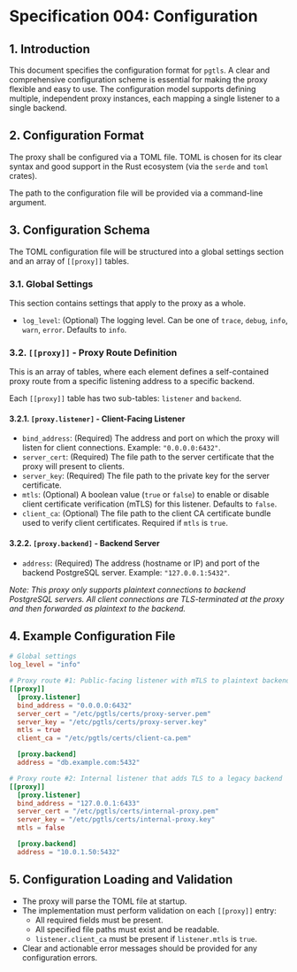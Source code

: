 # **Specification 004: Configuration**

## **1. Introduction**

This document specifies the configuration format for `pgtls`. A clear and comprehensive configuration scheme is essential for making the proxy flexible and easy to use. The configuration model supports defining multiple, independent proxy instances, each mapping a single listener to a single backend.

## **2. Configuration Format**

The proxy shall be configured via a TOML file. TOML is chosen for its clear syntax and good support in the Rust ecosystem (via the `serde` and `toml` crates).

The path to the configuration file will be provided via a command-line argument.

## **3. Configuration Schema**

The TOML configuration file will be structured into a global settings section and an array of `[[proxy]]` tables.

### **3.1. Global Settings**

This section contains settings that apply to the proxy as a whole.

- `log_level`: (Optional) The logging level. Can be one of `trace`, `debug`, `info`, `warn`, `error`. Defaults to `info`.

### **3.2. `[[proxy]]` - Proxy Route Definition**

This is an array of tables, where each element defines a self-contained proxy route from a specific listening address to a specific backend.

Each `[[proxy]]` table has two sub-tables: `listener` and `backend`.

#### **3.2.1. `[proxy.listener]` - Client-Facing Listener**

- `bind_address`: (Required) The address and port on which the proxy will listen for client connections. Example: `"0.0.0.0:6432"`.
- `server_cert`: (Required) The file path to the server certificate that the proxy will present to clients.
- `server_key`: (Required) The file path to the private key for the server certificate.
- `mtls`: (Optional) A boolean value (`true` or `false`) to enable or disable client certificate verification (mTLS) for this listener. Defaults to `false`.
- `client_ca`: (Optional) The file path to the client CA certificate bundle used to verify client certificates. Required if `mtls` is `true`.

#### **3.2.2. `[proxy.backend]` - Backend Server**

- `address`: (Required) The address (hostname or IP) and port of the backend PostgreSQL server. Example: `"127.0.0.1:5432"`.

*Note: This proxy only supports plaintext connections to backend PostgreSQL servers. All client connections are TLS-terminated at the proxy and then forwarded as plaintext to the backend.*

## **4. Example Configuration File**

```toml
# Global settings
log_level = "info"

# Proxy route #1: Public-facing listener with mTLS to plaintext backend
[[proxy]]
  [proxy.listener]
  bind_address = "0.0.0.0:6432"
  server_cert = "/etc/pgtls/certs/proxy-server.pem"
  server_key = "/etc/pgtls/certs/proxy-server.key"
  mtls = true
  client_ca = "/etc/pgtls/certs/client-ca.pem"

  [proxy.backend]
  address = "db.example.com:5432"

# Proxy route #2: Internal listener that adds TLS to a legacy backend
[[proxy]]
  [proxy.listener]
  bind_address = "127.0.0.1:6433"
  server_cert = "/etc/pgtls/certs/internal-proxy.pem"
  server_key = "/etc/pgtls/certs/internal-proxy.key"
  mtls = false

  [proxy.backend]
  address = "10.0.1.50:5432"
```

## **5. Configuration Loading and Validation**

- The proxy will parse the TOML file at startup.
- The implementation must perform validation on each `[[proxy]]` entry:
  - All required fields must be present.
  - All specified file paths must exist and be readable.
  - `listener.client_ca` must be present if `listener.mtls` is `true`.
- Clear and actionable error messages should be provided for any configuration errors.
